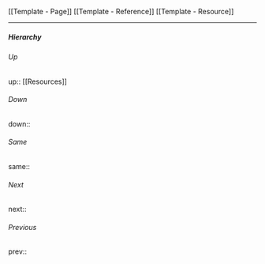 [[Template - Page]]
[[Template - Reference]]
[[Template - Resource]]

---
##### Hierarchy
###### Up
up:: [[Resources]]
###### Down
down:: 
###### Same
same:: 
###### Next
next:: 
###### Previous
prev:: 